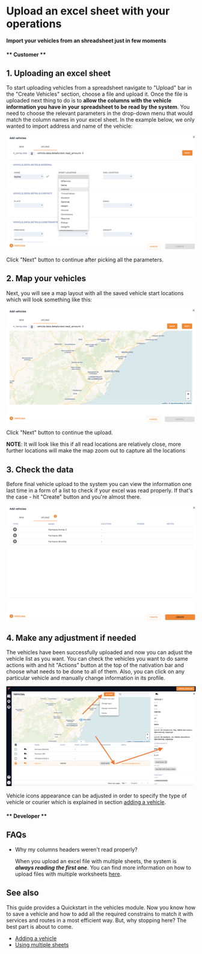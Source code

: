 # Upload an excel sheet with your operations 

**Import your vehicles from an shreadsheet just in few moments**



<!-- tabs:start -->
#### ** Customer **

## 1. Uploading an excel sheet 

To start uploading vehicles from a spreadsheet navigate to "Upload" bar in the "Create Vehicles" section, choose a file and upload it. Once the file is uploaded next thing to do is to **allow the columns with the vehicle information you have in your spreadsheet to be read by the system**. You need to choose the relevant parameters in the drop-down menu that would match the column names in your excel sheet. In the example below, we only wanted to import address and name of the vehicle:

![Upload constrains](../images/upload_constrains2.png)

Click "Next" button to continue after picking all the parameters. 

## 2. Map your vehicles

Next, you will see a map layout with all the saved vehicle start locations which will look something like this:  

![Upload map](../images/upload_map2.png)

Click "Next" button to continue the upload. 

**NOTE**: It will look like this if all read locations are relatively close, more further locations will make the map zoom out to capture all the locations

## 3. Check the data 

Before final vehicle upload to the system you can view the information one last time in a form of a list to check if your excel was read properly. If that's the case - hit "Create" button and you're almost there. 

![Upload check](../images/upload_check2.png)

## 4. Make any adjustment if needed

The vehicles have been successfully uploaded and now you can adjust the vehicle list as you want. You can check the vehicles you want to do same actions with and hit "Actions" button at the top of the nativation bar and choose what needs to be done to all of them. Also, you can click on any particular vehicle and manually change information in its profile. 

![Upload actions](../images/upload_actions2.png)

Vehicle icons appearance can be adjusted in order to specify the type of vehicle or courier which is explained in section [adding a vehicle](/vehicles/creating_vehicles.md). 



#### ** Developer **

<!-- tabs:end -->


## FAQs

- Why my columns headers weren't read properly? 
  
  When you upload an excel file with multiple sheets, the system is **_always reading the first one_**. You can find more information on how to upload files with multiple worksheets [here](/vehicles/other_sheets.md).
  
## See also

This guide provides a Quickstart in the vehicles module. Now you know how to save a vehicle and how to add all the required constrains to match it with services and routes in a most efficient way.
But, why stopping here? The best part is about to come.

- [Adding a vehicle](/vehicles/creating_vehicles.md)
- [Using multiple sheets](/vehicles/other_sheets.md)